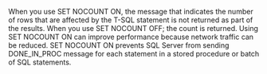 When you use SET NOCOUNT ON, the message that indicates the number of rows that are affected by the T-SQL statement is not returned as part of the results. When you use SET NOCOUNT OFF; the count is returned. Using SET NOCOUNT ON can improve performance because network traffic can be reduced. SET NOCOUNT ON prevents SQL Server from sending DONE_IN_PROC message for each statement in a stored procedure or batch of SQL statements.
